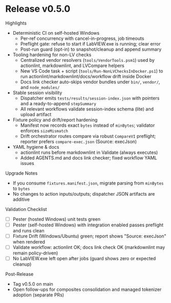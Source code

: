 <!-- markdownlint-disable-next-line MD041 -->
# Release v0.5.0

Highlights

- Deterministic CI on self-hosted Windows
  - Per-ref concurrency with cancel-in-progress, job timeouts
  - Preflight gate: refuse to start if LabVIEW.exe is running; clear error
  - Post-run guard (opt-in) to snapshot/cleanup and append summary
- Tooling hardening for non-LV checks
  - Centralized vendor resolvers (`tools/VendorTools.psm1`) used by actionlint, markdownlint, and LVCompare helpers
  - New VS Code task + script (`tools/Run-NonLVChecksInDocker.ps1`) to run actionlint/markdownlint/docs/workflow drift
    inside Docker
  - Docs link checker auto-skips vendor bundles under `bin/`, `vendor/`, and `node_modules/`
- Stable session visibility
  - Dispatcher emits `tests/results/session-index.json` with pointers and a ready-to-append `stepSummary`
  - All relevant workflows validate session-index schema (lite) and upload artifact
- Fixture policy and drift/report hardening
  - Manifest now records exact `bytes` instead of `minBytes`; validator enforces `sizeMismatch`
  - Drift orchestrator routes compare via robust `CompareVI` preflight; reporter prefers `compare-exec.json` (Source:
    execJson)
- YAML hygiene & docs
  - actionlint runs before markdownlint in Validate (always executes)
  - Added AGENTS.md and docs link checker; fixed workflow YAML issues

Upgrade Notes

- If you consume `fixtures.manifest.json`, migrate parsing from `minBytes` to `bytes`
- No changes to action inputs/outputs; dispatcher JSON artifacts are additive

Validation Checklist

- [ ] Pester (hosted Windows) unit tests green
- [ ] Pester (self-hosted Windows) with integration enabled passes preflight and runs clean
- [ ] Fixture Drift (Windows/Ubuntu) green; report shows "Source: execJson" when rendered
- [ ] Validate workflow: actionlint OK; docs link check OK (markdownlint may remain policy-driven)
- [ ] No LabVIEW.exe left open after jobs (guard shows zero or expected cleanup)

Post-Release

- Tag v0.5.0 on main
- Open follow-ups for composites consolidation and managed tokenizer adoption (separate PRs)

